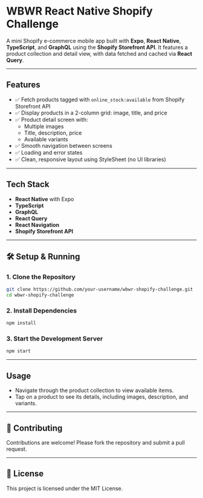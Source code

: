 #  WBWR React Native Shopify Challenge

A mini Shopify e-commerce mobile app built with **Expo**, **React Native**, **TypeScript**, and **GraphQL** using the **Shopify Storefront API**. It features a product collection and detail view, with data fetched and cached via **React Query**.

---

##  Features

- ✅ Fetch products tagged with `online_stock:available` from Shopify Storefront API
- ✅ Display products in a 2-column grid: image, title, and price
- ✅ Product detail screen with:
  - Multiple images
  - Title, description, price
  - Available variants
- ✅ Smooth navigation between screens
- ✅ Loading and error states
- ✅ Clean, responsive layout using StyleSheet (no UI libraries)

---

## Tech Stack

- **React Native** with Expo
- **TypeScript**
- **GraphQL**
- **React Query**
- **React Navigation**
- **Shopify Storefront API**

---

## 🛠 Setup & Running

### 1. Clone the Repository

```bash
git clone https://github.com/your-username/wbwr-shopify-challenge.git
cd wbwr-shopify-challenge
```

### 2. Install Dependencies

```bash
npm install
```

### 3. Start the Development Server

```bash
npm start
```

---

## Usage

- Navigate through the product collection to view available items.
- Tap on a product to see its details, including images, description, and variants.

---

## 🤝 Contributing

Contributions are welcome! Please fork the repository and submit a pull request.

---

## 📄 License

This project is licensed under the MIT License.
